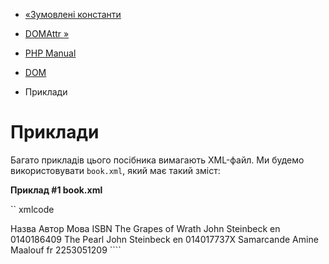 - [«Зумовлені константи](dom.constants.md)
- [DOMAttr »](class.domattr.md)

- [PHP Manual](index.md)
- [DOM](book.dom.md)
- Приклади

# Приклади

Багато прикладів цього посібника вимагають XML-файл. Ми будемо
використовувати `book.xml`, який має такий зміст:

**Приклад #1 book.xml**

`` xmlcode
<?xml version="1.0" encoding="utf-8"?>
<!DOCTYPE book PUBLIC "-//OASIS//DTD DocBook XML V4.1.2//EN"
"http://www.oasis-open.org/docbook/xml/4.1.2/docbookx.dtd" [
]>
<book id="listing">
<title>Мої списки</title>
<chapter id="books">
<title>Мої книги</title>
<para>
<informaltable>
<tgroup cols="4">
<thead>
<row>
<entry>Назва</entry>
<entry>Автор</entry>
<entry>Мова</entry>
<entry>ISBN</entry>
</row>
</thead>
<tbody>
<row>
<entry>The Grapes of Wrath</entry>
<entry>John Steinbeck</entry>
<entry>en</entry>
<entry>0140186409</entry>
</row>
<row>
<entry>The Pearl</entry>
<entry>John Steinbeck</entry>
<entry>en</entry>
<entry>014017737X</entry>
</row>
<row>
<entry>Samarcande</entry>
<entry>Amine Maalouf</entry>
<entry>fr</entry>
<entry>2253051209</entry>
</row>
<!-- TODO: У мене ще є багато недоданих книг... -->
</tbody>
</tgroup>
</informaltable>
</para>
</chapter>
</book>
````
